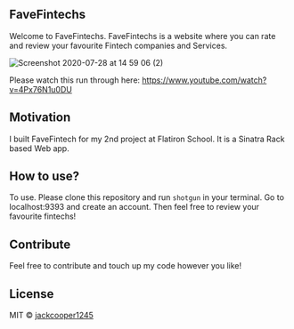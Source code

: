 ## FaveFintechs
Welcome to FaveFintechs. FaveFintechs is a website where you can rate and review your favourite Fintech companies and Services.

![Screenshot 2020-07-28 at 14 59 06 (2)](https://user-images.githubusercontent.com/62208846/88675697-19f71c00-d0e3-11ea-814d-bd2a033b65c6.png)

Please watch this run through here: https://www.youtube.com/watch?v=4Px76N1u0DU

## Motivation
I built FaveFintech for my 2nd project at Flatiron School. It is a Sinatra Rack based Web app.

## How to use?
To use. Please clone this repository and run ``shotgun`` in your terminal. Go to localhost:9393 and create an account. Then feel free to review your favourite fintechs!

## Contribute

Feel free to contribute and touch up my code however you like!

## License
MIT © [jackcooper1245]()
